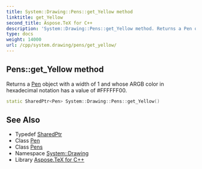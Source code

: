 ```yaml
---
title: System::Drawing::Pens::get_Yellow method
linktitle: get_Yellow
second_title: Aspose.TeX for C++
description: 'System::Drawing::Pens::get_Yellow method. Returns a Pen object with a width of 1 and whose ARGB color in hexadecimal notation has a value of #FFFFFF00 in C++.'
type: docs
weight: 14000
url: /cpp/system.drawing/pens/get_yellow/
---
```

## Pens::get_Yellow method


Returns a [Pen](../../pen/) object with a width of 1 and whose ARGB color in hexadecimal notation has a value of #FFFFFF00.

```cpp
static SharedPtr<Pen> System::Drawing::Pens::get_Yellow()
```

## See Also

* Typedef [SharedPtr](../../../system/sharedptr/)
* Class [Pen](../../pen/)
* Class [Pens](../)
* Namespace [System::Drawing](../../)
* Library [Aspose.TeX for C++](../../../)
